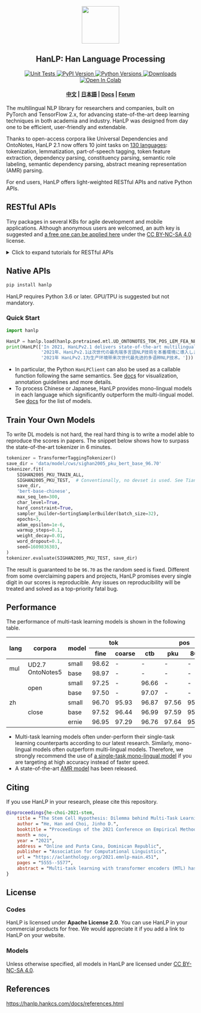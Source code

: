<div align="center"><img src="https://file.hankcs.com/img/hanlp-github-banner.png" height="100px"/></div>

<h2 align="center">HanLP: Han Language Processing</h2>

<div align="center">
    <a href="https://github.com/hankcs/HanLP/actions">
       <img alt="Unit Tests" src="https://github.com/hankcs/hanlp/actions/workflows/unit-tests.yml/badge.svg?branch=master">
    </a>
    <a href="https://pypi.org/project/hanlp/">
        <img alt="PyPI Version" src="https://img.shields.io/pypi/v/hanlp?color=blue">
    </a>
    <a href="https://pypi.org/project/hanlp/">
        <img alt="Python Versions" src="https://img.shields.io/pypi/pyversions/hanlp?colorB=blue">
    </a>
    <a href="https://pepy.tech/project/hanlp">
        <img alt="Downloads" src="https://pepy.tech/badge/hanlp">
    </a>
    <a href="https://colab.research.google.com/drive/1KPX6t1y36TOzRIeB4Kt3uJ1twuj6WuFv?usp=sharing">
        <img alt="Open In Colab" src="https://file.hankcs.com/img/colab-badge.svg">
    </a>
</div>

<h4 align="center">
    <a href="https://github.com/hankcs/HanLP/tree/doc-zh">中文</a> |
    <a href="https://github.com/hankcs/HanLP/tree/doc-ja">日本語</a> |
    <a href="https://hanlp.hankcs.com/docs/">Docs</a> |
    <a href="https://bbs.hankcs.com/">Forum</a>
</h4>

The multilingual NLP library for researchers and companies, built on PyTorch and TensorFlow 2.x, for advancing
state-of-the-art deep learning techniques in both academia and industry. HanLP was designed from day one to be
efficient, user-friendly and extendable.

Thanks to open-access corpora like Universal Dependencies and OntoNotes, HanLP 2.1 now offers 10 joint tasks on [130
languages](https://hanlp.hankcs.com/docs/api/hanlp/pretrained/mtl.html#hanlp.pretrained.mtl.UD_ONTONOTES_TOK_POS_LEM_FEA_NER_SRL_DEP_SDP_CON_MMINILMV2L6): tokenization, lemmatization, part-of-speech tagging, token feature extraction, dependency parsing,
constituency parsing, semantic role labeling, semantic dependency parsing, abstract meaning representation (AMR)
parsing.

For end users, HanLP offers light-weighted RESTful APIs and native Python APIs.

## RESTful APIs

Tiny packages in several KBs for agile development and mobile applications. Although anonymous users are welcomed, an
auth key is suggested
and [a free one can be applied here](https://bbs.hankcs.com/t/apply-for-free-hanlp-restful-apis/3178) under
the [CC BY-NC-SA 4.0](https://creativecommons.org/licenses/by-nc-sa/4.0/) license.

<details>
  <summary>Click to expand tutorials for RESTful APIs</summary>

  ### Python

  ```bash
  pip install hanlp_restful
  ```

  Create a client with our API endpoint and your auth.

  ```python
  from hanlp_restful import HanLPClient
  HanLP = HanLPClient('https://hanlp.hankcs.com/api', auth=None, language='mul') # mul: multilingual, zh: Chinese
  ```

  ### Java

  Insert the following dependency into your `pom.xml`.

  ```xml
  <dependency>
    <groupId>com.hankcs.hanlp.restful</groupId>
    <artifactId>hanlp-restful</artifactId>
    <version>0.0.11</version>
  </dependency>
  ```

  Create a client with our API endpoint and your auth.

  ```java
  HanLPClient HanLP = new HanLPClient("https://hanlp.hankcs.com/api", null, "mul"); // mul: multilingual, zh: Chinese

  ```

  ### Quick Start

  No matter which language you use, the same interface can be used to parse a document.

  ```python
  HanLP.parse(
      "In 2021, HanLPv2.1 delivers state-of-the-art multilingual NLP techniques to production environments. 2021年、HanLPv2.1は次世代の最先端多言語NLP技術を本番環境に導入します。2021年 HanLPv2.1为生产环境带来次世代最先进的多语种NLP技术。")
  ```

  See [docs](https://hanlp.hankcs.com/docs/tutorial.html) for visualization, annotation guidelines and more details.

</details>


## Native APIs

```bash
pip install hanlp
```

HanLP requires Python 3.6 or later. GPU/TPU is suggested but not mandatory.

### Quick Start

```python
import hanlp

HanLP = hanlp.load(hanlp.pretrained.mtl.UD_ONTONOTES_TOK_POS_LEM_FEA_NER_SRL_DEP_SDP_CON_XLMR_BASE)
print(HanLP(['In 2021, HanLPv2.1 delivers state-of-the-art multilingual NLP techniques to production environments.',
             '2021年、HanLPv2.1は次世代の最先端多言語NLP技術を本番環境に導入します。',
             '2021年 HanLPv2.1为生产环境带来次世代最先进的多语种NLP技术。']))
```

- In particular, the Python `HanLPClient` can also be used as a callable function following the same semantics.
  See [docs](https://hanlp.hankcs.com/docs/tutorial.html) for visualization, annotation guidelines and more details.
- To process Chinese or Japanese, HanLP provides mono-lingual models in each language which significantly outperform the
  multi-lingual model. See [docs](https://hanlp.hankcs.com/docs/api/hanlp/pretrained/index.html) for the list of models.

## Train Your Own Models

To write DL models is not hard, the real hard thing is to write a model able to reproduce the scores in papers. The
snippet below shows how to surpass the state-of-the-art tokenizer in 6 minutes.

```python
tokenizer = TransformerTaggingTokenizer()
save_dir = 'data/model/cws/sighan2005_pku_bert_base_96.70'
tokenizer.fit(
    SIGHAN2005_PKU_TRAIN_ALL,
    SIGHAN2005_PKU_TEST,  # Conventionally, no devset is used. See Tian et al. (2020).
    save_dir,
    'bert-base-chinese',
    max_seq_len=300,
    char_level=True,
    hard_constraint=True,
    sampler_builder=SortingSamplerBuilder(batch_size=32),
    epochs=3,
    adam_epsilon=1e-6,
    warmup_steps=0.1,
    weight_decay=0.01,
    word_dropout=0.1,
    seed=1609836303,
)
tokenizer.evaluate(SIGHAN2005_PKU_TEST, save_dir)
```

The result is guaranteed to be `96.70` as the random seed is fixed. Different from some overclaiming papers and
projects, HanLP promises every single digit in our scores is reproducible. Any issues on reproducibility will be treated
and solved as a top-priority fatal bug.

## Performance

The performance of multi-task learning models is shown in the following table.

<table><thead><tr><th rowspan="2">lang</th><th rowspan="2">corpora</th><th rowspan="2">model</th><th colspan="2">tok</th><th colspan="4">pos</th><th colspan="3">ner</th><th rowspan="2">dep</th><th rowspan="2">con</th><th rowspan="2">srl</th><th colspan="4">sdp</th><th rowspan="2">lem</th><th rowspan="2">fea</th><th rowspan="2">amr</th></tr><tr><th>fine</th><th>coarse</th><th>ctb</th><th>pku</th><th>863</th><th>ud</th><th>pku</th><th>msra</th><th>ontonotes</th><th>SemEval16</th><th>DM</th><th>PAS</th><th>PSD</th></tr></thead><tbody><tr><td rowspan="2">mul</td><td rowspan="2">UD2.7<br>OntoNotes5</td><td>small</td><td>98.62</td><td>-</td><td>-</td><td>-</td><td>-</td><td>93.23</td><td>-</td><td>-</td><td>74.42</td><td>79.10</td><td>76.85</td><td>70.63</td><td>-</td><td>91.19</td><td>93.67</td><td>85.34</td><td>87.71</td><td>84.51</td><td>-</td></tr><tr><td>base</td><td>98.97</td><td>-</td><td>-</td><td>-</td><td>-</td><td>90.32</td><td>-</td><td>-</td><td>80.32</td><td>78.74</td><td>71.23</td><td>73.63</td><td>-</td><td>92.60</td><td>96.04</td><td>81.19</td><td>85.08</td><td>82.13</td><td>-</td></tr><tr><td rowspan="5">zh</td><td rowspan="2">open</td><td>small</td><td>97.25</td><td>-</td><td>96.66</td><td>-</td><td>-</td><td>-</td><td>-</td><td>-</td><td>95.00</td><td>84.57</td><td>87.62</td><td>73.40</td><td>84.57</td><td>-</td><td>-</td><td>-</td><td>-</td><td>-</td><td>-</td></tr><tr><td>base</td><td>97.50</td><td>-</td><td>97.07</td><td>-</td><td>-</td><td>-</td><td>-</td><td>-</td><td>96.04</td><td>87.11</td><td>89.84</td><td>77.78</td><td>87.11</td><td>-</td><td>-</td><td>-</td><td>-</td><td>-</td><td>-</td></tr><tr><td rowspan="3">close</td><td>small</td><td>96.70</td><td>95.93</td><td>96.87</td><td>97.56</td><td>95.05</td><td>-</td><td>96.22</td><td>95.74</td><td>76.79</td><td>84.44</td><td>88.13</td><td>75.81</td><td>74.28</td><td>-</td><td>-</td><td>-</td><td>-</td><td>-</td><td>-</td></tr><tr><td>base</td><td>97.52</td><td>96.44</td><td>96.99</td><td>97.59</td><td>95.29</td><td>-</td><td>96.48</td><td>95.72</td><td>77.77</td><td>85.29</td><td>88.57</td><td>76.52</td><td>73.76</td><td>-</td><td>-</td><td>-</td><td>-</td><td>-</td><td>-</td></tr><tr><td>ernie</td><td>96.95</td><td>97.29</td><td>96.76</td><td>97.64</td><td>95.22</td><td>-</td><td>97.31</td><td>96.47</td><td>77.95</td><td>85.67</td><td>89.17</td><td>78.51</td><td>74.10</td><td>-</td><td>-</td><td>-</td><td>-</td><td>-</td><td>-</td></tr></tbody></table>

- Multi-task learning models often under-perform their single-task learning counterparts according to our latest
  research. Similarly, mono-lingual models often outperform multi-lingual models. Therefore, we strongly recommend the
  use of [a single-task mono-lingual model](https://hanlp.hankcs.com/docs/api/hanlp/pretrained/index.html) if you are
  targeting at high accuracy instead of faster speed.
- A state-of-the-art [AMR model](https://hanlp.hankcs.com/docs/api/hanlp/pretrained/amr.html) has been released.

## Citing

If you use HanLP in your research, please cite this repository.

```bibtex
@inproceedings{he-choi-2021-stem,
    title = "The Stem Cell Hypothesis: Dilemma behind Multi-Task Learning with Transformer Encoders",
    author = "He, Han and Choi, Jinho D.",
    booktitle = "Proceedings of the 2021 Conference on Empirical Methods in Natural Language Processing",
    month = nov,
    year = "2021",
    address = "Online and Punta Cana, Dominican Republic",
    publisher = "Association for Computational Linguistics",
    url = "https://aclanthology.org/2021.emnlp-main.451",
    pages = "5555--5577",
    abstract = "Multi-task learning with transformer encoders (MTL) has emerged as a powerful technique to improve performance on closely-related tasks for both accuracy and efficiency while a question still remains whether or not it would perform as well on tasks that are distinct in nature. We first present MTL results on five NLP tasks, POS, NER, DEP, CON, and SRL, and depict its deficiency over single-task learning. We then conduct an extensive pruning analysis to show that a certain set of attention heads get claimed by most tasks during MTL, who interfere with one another to fine-tune those heads for their own objectives. Based on this finding, we propose the Stem Cell Hypothesis to reveal the existence of attention heads naturally talented for many tasks that cannot be jointly trained to create adequate embeddings for all of those tasks. Finally, we design novel parameter-free probes to justify our hypothesis and demonstrate how attention heads are transformed across the five tasks during MTL through label analysis.",
}
```

## License

### Codes

HanLP is licensed under **Apache License 2.0**. You can use HanLP in your commercial products for free. We would
appreciate it if you add a link to HanLP on your website.

### Models

Unless otherwise specified, all models in HanLP are licensed
under  [CC BY-NC-SA 4.0](https://creativecommons.org/licenses/by-nc-sa/4.0/).

## References

https://hanlp.hankcs.com/docs/references.html

